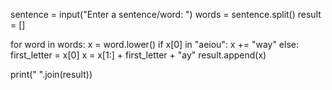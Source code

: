 sentence = input("Enter a sentence/word: ")
words = sentence.split()
result = []

for word in words:
    x = word.lower()
    if x[0] in "aeiou":
        x += "way"
    else:
        first_letter = x[0]
        x = x[1:] + first_letter + "ay"
    result.append(x)

print(" ".join(result))
